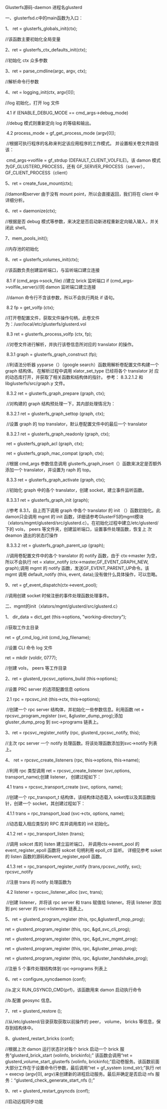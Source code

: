 Glusterfs源码-daemon                进程名glusterd

一、glusterfsd.c中的main函数为入口：

1、 ret = glusterfs_globals_init(ctx);

//该函数主要初始化全局变量

2、ret = glusterfs_ctx_defaults_init(ctx);

//初始化 ctx 众多参数

3、ret = parse_cmdline(argc, argv, ctx);

//解析命令行参数

4、ret = logging_init(ctx, argv[0]);

//log 初始化，打开 log 文件

​	4.1 if (ENABLE_DEBUG_MODE == cmd_args->debug_mode)

​	//debug 模式则重新定向 log 的等级和输出。

​	4.2 process_mode = gf_get_process_mode (argv[0]);

​	//根据可执行程序的名称来判定该应用程序的工作模式。 并设置相关卷文件路径该：

​	cmd_args->volfile = gf_strdup (DEFAULT_CLIENT_VOLFILE)。该 damon 模式为GF_GLUSTERD_PROCESS，还有 GF_SERVER_PROCESS（server），                                           	GF_CLIENT_PROCESS（client）

5、ret = create_fuse_mount(ctx);

//damon和server 由于没有 mount point，所以会直接返回，我们将在 client 中详细分析。

6、ret = daemonize(ctx);

//根据是否 debug 模式等参数，来决定是否启动新进程重新定向输入输入，并关闭此 shell。

7、mem_pools_init();

//内存池的初始化

8、ret = glusterfs_volumes_init(ctx);

//该函数负责创建监听端口，与监听端口建立连接

​	8.1 if (cmd_args->sock_file) //建立 brick 监听端口           if (cmd_args->volfile_server)//同 damon 监听端口建立连接

​	//damon 命令行不含该参数，所以不会执行两处 if 语句。

​	8.2 fp = get_volfp (ctx);

​	//打开卷配置文件，获取文件操作句柄，此卷文件为：/usr/local/etc/glusterfs/glusterd.vol

​	8.3 ret = glusterfs_process_volfp (ctx, fp);

​	//对卷文件进行解析，并执行该卷信息所对应的 translator 的操作。

​		8.3.1 graph = glusterfs_graph_construct (fp);

​		//利语法分析器 yyparse（）（google search）函数用解析卷配置文件构建一个graph 结构体。 在解析过程中调用 xlator_set_type 已经将各个 translator 对		应的动态库打开，并获取了相关函数和结构体的指针。 参考： 8.3.2.1.2 和libglusterfs/src/graph.y 文件。

​		8.3.2 ret = glusterfs_graph_prepare (graph, ctx);

​		//对构建的 graph 结构预处理一下，其内部处理情况为：

​			8.3.2.1 ret = glusterfs_graph_settop (graph, ctx);

​			//设置 graph 的 top translator，默认卷配置文件中的最后一个 translator

​			8.3.2.1 ret = glusterfs_graph_readonly (graph, ctx);

​			ret = glusterfs_graph_acl (graph, ctx);

​			ret = glusterfs_graph_mac_compat (graph, ctx);

​			//根据 cmd_args 参数信息调用 glusterfs_graph_insert（）函数来决定是否额外添加一个 translator，并设置为 raph 的 top。

​		8.3.3 ret = glusterfs_graph_activate (graph, ctx);

​		//初始化 graph 中的各个 translator，创建 socket，建立事件监听函数。

​			8.3.3.1 ret = glusterfs_graph_init (graph);

​			//参考 8.3.1，自上而下调用 graph 中各个 translator 的 init （）函数初始化。此 damon只会调用 mgmt 的 init 函数，详细请参考GlusterFS的mgmt模块                                                                			（xlators/mgmt/glusterd/src/glusterd.c）。在初始化过程中建立/etc/glusterd/下的 vols， peers 等文件夹，创建监听端口，设置事件处理函数，恢复上			次 deamon 退出的状态灯操作

​		8.3.3.2 ret = glusterfs_graph_parent_up (graph);

​		//调用卷配置文件中的各个 translator 的 notify 函数，由于 ctx->master 为空，所以不会执行 ret = xlator_notify (ctx->master,GF_EVENT_GRAPH_NEW, 			graph);调用 mgmt 的 notify 函数，发送GF_EVENT_PARENT_UP命令。该 mgmt 调用 default_notify (this, event, data);没有做什么具体操作，可以忽略。

9、ret = gf_event_dispatch(ctx->event_pool);

//调用创建 socket 时候注册的事件处理函数处理事件。





二、mgmt的init（xlators/mgmt/glusterd/src/glusterd.c）

1、 dir_data = dict_get (this->options, "working-directory");

//获取工作主目录

ret = gf_cmd_log_init (cmd_log_filename);

//设置 CLI 命令 log 文件

ret = mkdir (voldir, 0777);

//创建 vols， peers 等工作目录

2、ret = glusterd_rpcsvc_options_build (this->options);

//设置 PRC server 的选项配置信息 options

​	2.1 rpc = rpcsvc_init (this->ctx, this->options);

​	//创建一个 rpc server 结构体，并初始化一些参数信息。利用函数 ret = rpcsvc_program_register (svc, &gluster_dump_prog);添加gluster_dump_prog 到 		svc->programs 链表上。

3、ret = rpcsvc_register_notify (rpc, glusterd_rpcsvc_notify, this);

//主次 rpc server 一个 notify 处理函数。将该处理函数添加到svc->notify 列表上。

4、 ret = rpcsvc_create_listeners (rpc, this->options, this->name);

​	//利用 rpc 类型调用 ret = rpcsvc_create_listener (svc,options, transport_name);创建 listener， 创建过程如下：

​	4.1 trans = rpcsvc_transport_create (svc, options, name);

​	//创建一个 rpc_transport_t 结构体，该结构体动态载入 soket库以及其函数指针，创建一个 socket，其创建过程如下：

​		4.1.1 trans = rpc_transport_load (svc->ctx, options, name);

​		//动态载入相应类型的 RPC 库并调用库的 init 初始化。

​		4.1.2 ret = rpc_transport_listen (trans);

​		//调用 sokcet 库的 listen 建立监听端口， 并调用ctx->event_pool 的 event_register_epoll 函数将 sokcet 句柄利用 epoll_ctl 监听。 详细见参考 soket 的 listen 函数的源码和event_register_epoll 函数。

​		4.1.3 ret = rpc_transport_register_notify (trans,rpcsvc_notify, svc); rpcsvc_notify

​		//注册 trans 的 notify 处理函数为

​	4.2 listener = rpcsvc_listener_alloc (svc, trans);

​	//创建 listener，并将该 rpc server 和 trans 赋值给 listener。将该 listener 添加到 prc server 的 svc->listeners 链表上。

5、ret = glusterd_program_register (this, rpc,&glusterd1_mop_prog);

ret = glusterd_program_register (this, rpc, &gd_svc_cli_prog);

ret = glusterd_program_register (this, rpc, &gd_svc_mgmt_prog);

ret = glusterd_program_register (this, rpc, &gluster_pmap_prog);

ret = glusterd_program_register (this, rpc, &gluster_handshake_prog);

//注册 5 个事件处理结构体到 rpc->programs 列表上

6、ret = configure_syncdaemon (conf);

//a.定义 RUN_GSYNCD_CMD(prf)，该函数用来 damon 启动执行命令

//b.配置 geosync 信息。

7、ret = glusterd_restore ();

//从/etc/glusterd/目录获取获取以前操作的 peer， volume， bricks 等信息，保存到结构体中。

8、glusterd_restart_bricks (conf);

//根据上次 damon 运行状态针对每个 brick 启动一个 brick 服务“glusterd_brick_start (volinfo, brickinfo);” 该函数会调用“ret = glusterd_volume_start_glusterfs (volinfo, brickinfo);”启动卷服务。该函数前面大部分工作在于设置命令行参数，最后调用“ret = gf_system (cmd_str);”执行 ret = execvp (argv[0], argv)来创建新的进程启动服务。最后并确定是否启动 nfs 服务：“glusterd_check_generate_start_nfs ();”

9、ret = glusterd_restart_gsyncds (conf);

//启动远程同步功能